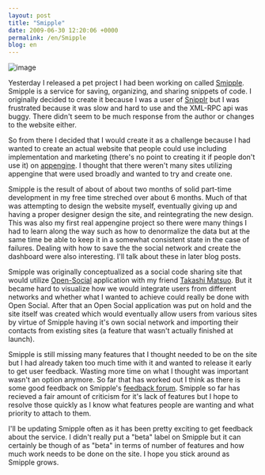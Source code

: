 ```yaml
---
layout: post
title: "Smipple"
date: 2009-06-30 12:20:06 +0000
permalink: /en/Smipple
blog: en
---
```


![image](http://www.smipple.net/static/img/smipple_header.png)

Yesterday I released a pet project I had been working on called
[Smipple](http://www.smipple.net/). Smipple is a service for saving,
organizing, and sharing snippets of code. I originally decided to create
it because I was a user of [Snipplr](http://www.snipplr.com/) but I was
frustrated because it was slow and hard to use and the XML-RPC api was
buggy. There didn't seem to be much response from the author or changes
to the website either.

So from there I decided that I would create it as a challenge because I
had wanted to create an actual website that people could use including
implementation and marketing (there's no point to creating it if people
don't use it) on [appengine](http://code.google.com/intl/en/appengine/).
I thought that there weren't many sites utilizing appengine that were
used broadly and wanted to try and create one.

Smipple is the result of about of about two months of solid part-time
development in my free time streched over about 6 months. Much of that
was attempting to design the website myself, eventually giving up and
having a proper designer design the site, and reintegrating the new
design. This was also my first real appengine project so there were many
things I had to learn along the way such as how to denormalize the data
but at the same time be able to keep it in a somewhat consistent state
in the case of failures. Dealing with how to save the the social network
and create the dashboard were also interesting. I'll talk about these in
later blog posts.

Smipple was originally conceptualized as a social code sharing site that
would utilize [Open-Social](http://code.google.com/apis/opensocial/)
application with my friend [Takashi Matsuo](http://twitter.com/tmatsuo).
But it became hard to visualize how we would integrate users from
different networks and whether what I wanted to achieve could really be
done with Open Social. After that an Open Social application was put on
hold and the site itself was created which would eventually allow users
from various sites by virtue of Smipple having it's own social network
and importing their contacts from existing sites (a feature that wasn't
actually finished at launch).

Smipple is still missing many features that I thought needed to be on
the site but I had already taken too much time with it and wanted to
release it early to get user feedback. Wasting more time on what I
thought was important wasn't an option anymore. So far that has worked
out I think as there is some good feedback on Smipple's [feedback
forum](http://smipple.uservoice.com/). Smipple so far has recieved a
fair amount of criticism for it's lack of features but I hope to resolve
those quickly as I know what features people are wanting and what
priority to attach to them.

I'll be updating Smipple often as it has been pretty exciting to get
feedback about the service. I didn't really put a "beta" label on
Smipple but it can certainly be though of as "beta" in terms of number
of features and how much work needs to be done on the site. I hope you
stick around as Smipple grows.
